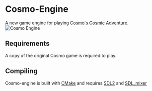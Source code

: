 Cosmo-Engine
============

A new game engine for playing [Cosmo's Cosmic Adventure][1].
![Cosmo Engine](https://github.com/yuv422/cosmo-engine/raw/master/img/cosmo-engine.png "Cosmo's Cosmic Adventure")

Requirements
------------

A copy of the original Cosmo game is required to play.

Compiling
---------
Cosmo-engine is built with [CMake][2] and requires [SDL2][3] and [SDL_mixer][4]

[1]: https://3drealms.com/catalog/cosmos-cosmic-adventure_37/
[2]: https://cmake.org/
[3]: https://www.libsdl.org/
[4]: https://www.libsdl.org/projects/SDL_mixer/
